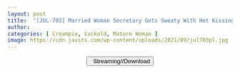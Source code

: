 ```yaml
---
layout: post
title:  "[JUL-703] Married Woman Secretary Gets Sweaty With Hot Kissing And Fucking In Boss’s Office That Ends In Creampie. Featuring A Blonde Dream Girl Secretary!! Lily Hart"
author: 
categories: [ Creampie, Cuckold, Mature Woman ]
image: https://cdn.javsts.com/wp-content/uploads/2021/09/jul703pl.jpg
---
```


<center>
<a href="/svr/jul-703">
<button class="btn btn-outline-dark py-2 px-5 d-block w-100 show-comments"><i class="fa fa-external-link"></i> &nbsp; Streaming//Download</button>
</a>
</center>
